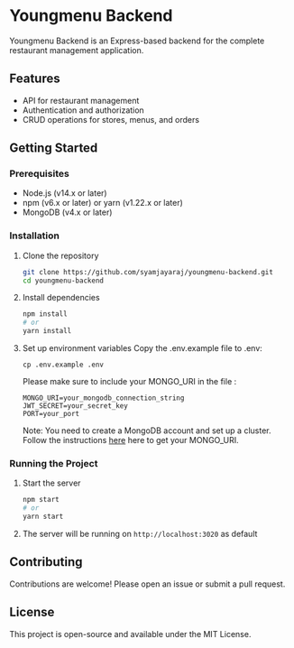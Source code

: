 # Youngmenu Backend

Youngmenu Backend is an Express-based backend for the complete restaurant management application.

## Features

- API for restaurant management
- Authentication and authorization
- CRUD operations for stores, menus, and orders

## Getting Started

### Prerequisites

- Node.js (v14.x or later)
- npm (v6.x or later) or yarn (v1.22.x or later)
- MongoDB (v4.x or later)

### Installation

1. Clone the repository

   ```bash
   git clone https://github.com/syamjayaraj/youngmenu-backend.git
   cd youngmenu-backend
   ```

2. Install dependencies

   ```bash
   npm install
   # or
   yarn install
   ```

3. Set up environment variables
   Copy the .env.example file to .env:

   ```
   cp .env.example .env
   ```

   Please make sure to include your MONGO_URI in the file :

   ```env
   MONGO_URI=your_mongodb_connection_string
   JWT_SECRET=your_secret_key
   PORT=your_port
   ```

   Note: You need to create a MongoDB account and set up a cluster. Follow the instructions [here](https://codeariv.com/connect-mongodb-atlas-with-express-backend/) here to get your MONGO_URI.

### Running the Project

1. Start the server

   ```bash
   npm start
   # or
   yarn start
   ```

2. The server will be running on `http://localhost:3020` as default

## Contributing

Contributions are welcome! Please open an issue or submit a pull request.

## License

This project is open-source and available under the MIT License.
